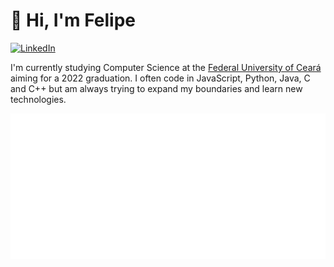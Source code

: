 # 👋 Hi, I'm Felipe

[![LinkedIn](https://img.shields.io/badge/linkedin-%230077B5.svg?style=flat&logo=linkedin&logoColor=white)](https://www.linkedin.com/in/felipe-keiler/)

I'm currently studying Computer Science at the [Federal University of Ceará](https://www.ufc.br/) aiming for a 2022 graduation. I often code in JavaScript, Python, Java, C and C++ but am always trying to expand my boundaries and learn new technologies.

![Most played songs on Apple Music](replay_2022.svg)

